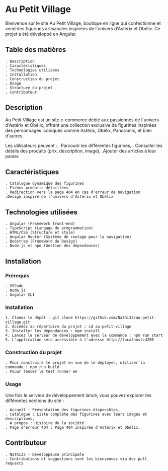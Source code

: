 # Au Petit Village

Bienvenue sur le site Au Petit Village, boutique en ligne qui confectionne et vend des figurines artisanales inspirées de l'univers d'Astérix et Obélix.
Ce projet a été développé en Angular.

## Table des matières

    . Description
    . Caractéristiques
    . Technologies utilisées
    . Installation
    . Construction du projet
    . Usage
    . Structure du projet
    . Contributeur

## Description

Au Petit Village est un site e-commerce dédié aux passionnés de l'univers d'Astérix et Obélix, offrant une collection exclusive de figurines inspirées des personnages iconiques comme Astérix, Obélix, Panoramix, et bien d'autres.

Les utilisateurs peuvent :
. Parcourir les différentes figurines,
. Consulter les détails des produits (prix, description, image),
.Ajouter des articles à leur panier.

## Caractéristiques

    . Catalogue dynamique des figurines
    . Fiches produits détaillées
    . Redirection vers la page 404 en cas d'erreur de navigation
    .Design inspiré de l'univers d'Astérix et Obélix

## Technologies utilisées

    . Angular (Framework front-end)
    . TypeScript (Langage de programmation)
    . HTML/CSS (Structure et style)
    . Angular Router (Système de routage pour la navigation)
    . Boostrap (Frameword de Design)
    . Node.js et npm (Gestion des dépendances)

## Installation

### Prérequis

    . VSCode
    . Node.js
    . Angular CLI

### Installation

    1. Clonez le dépôt : git clone https://github.com/Nathi33/au-petit-village.git
    2. Accédez au répertoire du projet : cd au-petit-village
    3. Installer les dépendances : npm install
    4. Lancez le serveur de développement avec la commande : npm run start
    5. L'application sera accessible à l'adresse http://localhost:4200

### Construction du projet

    . Pour construire le projet en vue de le déployer, utiliser la commande : npm run build
    . Pouur lancer le test runner en

### Usage

Une fois le serveur de développement lancé, vous pouvez explorer les différentes sections du site :

    . Accueil : Présentation des figurines disponibles,
    . Catalogue : Liste complète des figurines avec leurs images et descriptions,
    . A propos : Histoire de la société
    . Page d'erreur 404 : Page 404 inspirée d'Astérix et Obélix.

## Contributeur

    . Nathi33 - Développeuse principale
    . Contributions et suggestions sont les bienvenues via des pull requests
